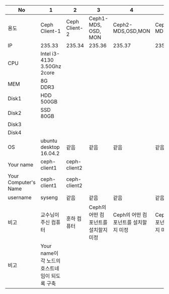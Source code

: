 | No                   | 1                                              | 2             | 3                                    | 4                                    | 5                                    | 6             |
|----------------------|------------------------------------------------|---------------|--------------------------------------|--------------------------------------|--------------------------------------|---------------|
| 용도                 | Ceph Client-1                                  | Ceph Client-2 | Ceph1-MDS, OSD, MON                  | Ceph2-MDS,OSD,MON                    | Ceph3-MDS,OSD,MON                    | Monasca-API   |
| IP                   | 235.33                                         | 235.34        | 235.36                               | 235.37                               | 235.38                               | 235.35        |
| CPU                  | Intel i3-4130 3.50Ghz 2core                    |               |                                      |                                      |                                      |               |
| MEM                  | 8G DDR3                                        |               |                                      |                                      |                                      |               |
| Disk1                | HDD 500GB                                      |               |                                      |                                      |                                      |               |
| Disk2                | SSD 80GB                                       |               |                                      |                                      |                                      |               |
| Disk3                |                                                |               |                                      |                                      |                                      |               |
| Disk4                |                                                |               |                                      |                                      |                                      |               |
| OS                   | ubuntu desktop 16.04.2                         | 같음          | 같음                                 | 같음                                 | 같음                                 | 같음          |
| Your name            | ceph-client1                                   | ceph-client2  |                                      |                                      |                                      |               |
| Your Computer's Name | ceph-client1                                   | ceph-client2  |                                      |                                      |                                      |               |
| username             | syseng                                         | 같음          | 같음                                 | 같음                                 | 같음                                 | 같음          |
| 비고                 | 교수님이 주신 컴퓨터                           | 훈하 컴퓨터   | Ceph의 어떤 컴포넌트를 설치할지 미정 | Ceph의 어떤 컴포넌트를 설치할지 미정 | Ceph의 어떤 컴포넌트를 설치할지 미정 | 모나스카 서버 |
| 비고                 | Your name이 각 노드의 호스트네임이 되도록 구축 |               |                                      |                                      |                                      |               |
